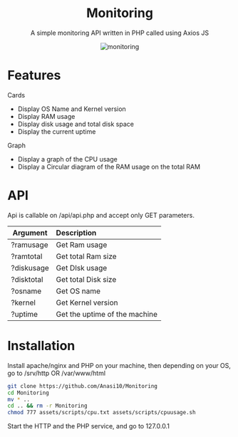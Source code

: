 <div align="center">

# Monitoring

A simple monitoring API written in PHP called using Axios JS

![monitoring](https://user-images.githubusercontent.com/125673909/219788855-58c4539c-287a-401d-bdf6-d97f203e257f.png)


</div>

# Features 

Cards   
- Display OS Name and Kernel version
- Display RAM usage 
- Display disk usage and total disk space
- Display the current uptime

Graph    
- Display a graph of the CPU usage 
- Display a Circular diagram of the RAM usage on the total RAM

# API

Api is callable on /api/api.php and accept only GET parameters.

| Argument       | Description                          | 
|---             |:--                                   | 
| ?ramusage      | Get Ram usage                        |
| ?ramtotal      | Get total Ram size                   |
| ?diskusage     | Get DIsk usage                       |
| ?disktotal     | Get total Disk size                  |           
| ?osname        | Get OS name                          | 
| ?kernel        | Get Kernel version                   | 
| ?uptime        | Get the uptime of the machine        |    


# Installation

Install apache/nginx and PHP on your machine, then depending on your OS, go to /srv/http OR /var/www/html

```bash
git clone https://github.com/Anasi10/Monitoring
cd Monitoring
mv * ..
cd .. && rm -r Monitoring
chmod 777 assets/scripts/cpu.txt assets/scripts/cpuusage.sh
```

Start the HTTP and the PHP service, and go to 127.0.0.1 
